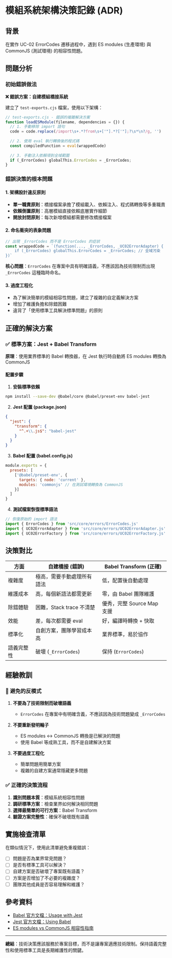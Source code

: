 # 模組系統架構決策記錄 (ADR)

## 背景

在實作 UC-02 ErrorCodes 遷移過程中，遇到 ES modules (生產環境) 與 CommonJS (測試環境) 的相容性問題。

## 問題分析

### 初始錯誤做法

**❌ 錯誤方案：自建模組橋接系統**

建立了 `test-exports.cjs` 檔案，使用以下架構：

```javascript
// test-exports.cjs - 錯誤的複雜解決方案
function loadESModule(filename, dependencies = {}) {
  // 1. 手動移除 import 語句
  code = code.replace(/import\s+.*?from\s+['"].*?['"];?\s*\n?/g, '')
  
  // 2. 使用 eval 執行轉換後的程式碼
  const compiledFunction = eval(wrappedCode)
  
  // 3. 手動注入依賴項到全域範圍
  if (_ErrorCodes) globalThis.ErrorCodes = _ErrorCodes;
}
```

### 錯誤決策的根本問題

#### 1. **架構設計違反原則**
- **單一職責原則**：橋接檔案承擔了模組載入、依賴注入、程式碼轉換等多重職責
- **依賴倒置原則**：高層模組直接依賴底層實作細節
- **開放封閉原則**：每次新增模組都需要修改橋接檔案

#### 2. **命名衝突的表象問題**
```javascript
// 出現 _ErrorCodes 而不是 ErrorCodes 的症狀
const wrappedCode = `(function(..., _ErrorCodes, _UC02ErrorAdapter) {
    if (_ErrorCodes) globalThis.ErrorCodes = _ErrorCodes; // 全域污染
})`
```

**核心問題**：`ErrorCodes` 在專案中具有明確語義，不應該因為技術限制而出現 `_ErrorCodes` 這種臨時命名。

#### 3. **過度工程化**
- 為了解決簡單的模組相容性問題，建立了複雜的自定義解決方案
- 增加了維護負擔和除錯困難
- 違背了「使用標準工具解決標準問題」的原則

## 正確的解決方案

### ✅ 標準方案：Jest + Babel Transform

**原理**：使用業界標準的 Babel 轉換器，在 Jest 執行時自動將 ES modules 轉換為 CommonJS

#### 配置步驟

1. **安裝標準依賴**
```bash
npm install --save-dev @babel/core @babel/preset-env babel-jest
```

2. **Jest 配置 (package.json)**
```json
{
  "jest": {
    "transform": {
      "^.+\\.js$": "babel-jest"
    }
  }
}
```

3. **Babel 配置 (babel.config.js)**
```javascript
module.exports = {
  presets: [
    ['@babel/preset-env', { 
      targets: { node: 'current' },
      modules: 'commonjs' // 在測試環境轉換為 CommonJS
    }]
  ]
}
```

4. **測試檔案恢復標準語法**
```javascript
// 恢復原始的 import 語法
import { ErrorCodes } from 'src/core/errors/ErrorCodes.js'
import { UC02ErrorAdapter } from 'src/core/errors/UC02ErrorAdapter.js'
import { UC02ErrorFactory } from 'src/core/errors/UC02ErrorFactory.js'
```

## 決策對比

| 方面 | 自建橋接 (錯誤) | Babel Transform (正確) |
|------|----------------|----------------------|
| 複雜度 | 極高，需要手動處理所有語法 | 低，配置後自動處理 |
| 維護成本 | 高，每個新語法都需更新 | 零，由 Babel 團隊維護 |
| 除錯體驗 | 困難，Stack trace 不清楚 | 優秀，完整 Source Map 支援 |
| 效能 | 差，每次都需要 eval | 好，編譯時轉換 + 快取 |
| 標準化 | 自創方案，團隊學習成本高 | 業界標準，易於協作 |
| 語義完整性 | 破壞 (`_ErrorCodes`) | 保持 (`ErrorCodes`) |

## 經驗教訓

### 🚨 避免的反模式

1. **不要為了技術限制而破壞語義**
   - `ErrorCodes` 在專案中有明確含義，不應該因為技術問題變成 `_ErrorCodes`
   
2. **不要重新發明輪子**
   - ES modules ↔ CommonJS 轉換是已解決的問題
   - 使用 Babel 等成熟工具，而不是自建解決方案

3. **不要過度工程化**
   - 簡單問題用簡單方案
   - 複雜的自建方案通常隱藏更多問題

### ✅ 正確的決策流程

1. **識別問題本質**：模組系統相容性問題
2. **調研標準方案**：檢查業界如何解決相同問題
3. **選擇最簡單的可行方案**：Babel Transform
4. **驗證方案完整性**：確保不破壞既有語義

## 實施檢查清單

在類似情況下，使用此清單避免重複錯誤：

- [ ] 問題是否為業界常見問題？
- [ ] 是否有標準工具可以解決？
- [ ] 自建方案是否破壞了專案既有語義？
- [ ] 方案是否增加了不必要的複雜度？
- [ ] 團隊其他成員是否容易理解和維護？

## 參考資料

- [Babel 官方文檔：Usage with Jest](https://babeljs.io/docs/en/usage)
- [Jest 官方文檔：Using Babel](https://jestjs.io/docs/getting-started#using-babel)
- [ES modules vs CommonJS 相容性指南](https://nodejs.org/api/esm.html)

---

**總結**：技術決策應該服務於專案目標，而不是讓專案適應技術限制。保持語義完整性和使用標準工具是長期維護性的關鍵。